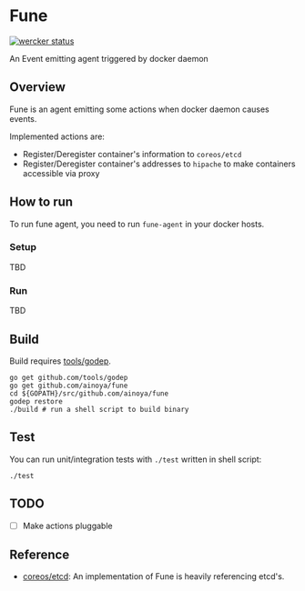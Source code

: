 Fune
==========

[![wercker status](https://app.wercker.com/status/ffc850729c83561933ed7651a25634b7/m "wercker status")](https://app.wercker.com/project/bykey/ffc850729c83561933ed7651a25634b7)

An Event emitting agent triggered by docker daemon

Overview
----------

Fune is an agent emitting some actions when docker daemon causes events.

Implemented actions are:

- Register/Deregister container's information to `coreos/etcd`
- Register/Deregister container's addresses to `hipache` to make containers accessible via proxy

How to run
-----------

To run fune agent, you need to run `fune-agent` in your docker hosts.

### Setup

TBD

### Run

TBD


Build
--------

Build requires [tools/godep](https://github.com/tools/godep).

```
go get github.com/tools/godep
go get github.com/ainoya/fune
cd ${GOPATH}/src/github.com/ainoya/fune
godep restore
./build # run a shell script to build binary
```

Test
------

You can run unit/integration tests with `./test` written in shell script:

```
./test
```

TODO
-----

- [ ] Make actions pluggable


Reference
------------

- [coreos/etcd](https://github.com/coreos/etcd): An implementation of Fune is heavily referencing etcd's.
